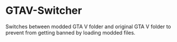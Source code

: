 # GTAV-Switcher
Switches between modded GTA V folder and original GTA V folder to prevent from getting banned by loading modded files.

